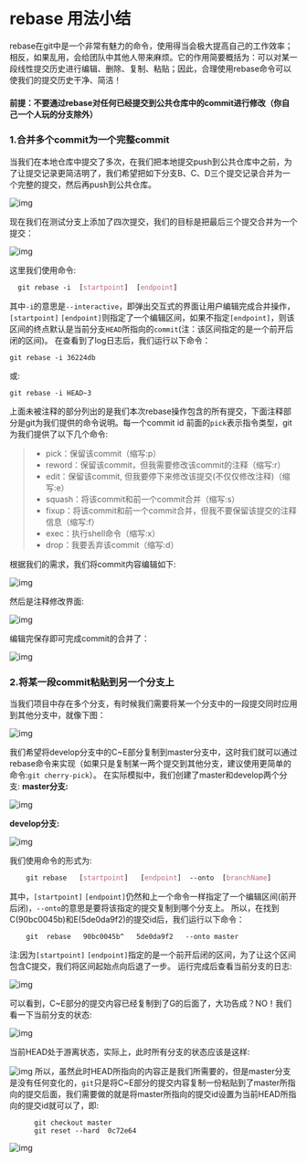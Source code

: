 # rebase 用法小结

rebase在git中是一个非常有魅力的命令，使用得当会极大提高自己的工作效率；相反，如果乱用，会给团队中其他人带来麻烦。它的作用简要概括为：可以对某一段线性提交历史进行编辑、删除、复制、粘贴；因此，合理使用rebase命令可以使我们的提交历史干净、简洁！

#### 前提：不要通过rebase对任何已经提交到公共仓库中的commit进行修改（你自己一个人玩的分支除外）

### 1.合并多个commit为一个完整commit





当我们在本地仓库中提交了多次，在我们把本地提交push到公共仓库中之前，为了让提交记录更简洁明了，我们希望把如下分支B、C、D三个提交记录合并为一个完整的提交，然后再push到公共仓库。

![img](https:////upload-images.jianshu.io/upload_images/2147642-42195cacced56729.png?imageMogr2/auto-orient/strip|imageView2/2/w/417/format/webp)

现在我们在测试分支上添加了四次提交，我们的目标是把最后三个提交合并为一个提交：



![img](https:////upload-images.jianshu.io/upload_images/2147642-ce849c4eab3d803b.png?imageMogr2/auto-orient/strip|imageView2/2/w/434/format/webp)

这里我们使用命令:

```css
  git rebase -i  [startpoint]  [endpoint]
```

其中`-i`的意思是`--interactive`，即弹出交互式的界面让用户编辑完成合并操作，`[startpoint]`  `[endpoint]`则指定了一个编辑区间，如果不指定`[endpoint]`，则该区间的终点默认是当前分支`HEAD`所指向的`commit`(注：该区间指定的是一个前开后闭的区间)。
 在查看到了log日志后，我们运行以下命令：

```undefined
git rebase -i 36224db
```

或:

```undefined
git rebase -i HEAD~3 
```

上面未被注释的部分列出的是我们本次rebase操作包含的所有提交，下面注释部分是git为我们提供的命令说明。每一个commit id 前面的`pick`表示指令类型，git 为我们提供了以下几个命令:

> - pick：保留该commit（缩写:p）
> - reword：保留该commit，但我需要修改该commit的注释（缩写:r）
> - edit：保留该commit, 但我要停下来修改该提交(不仅仅修改注释)（缩写:e）
> - squash：将该commit和前一个commit合并（缩写:s）
> - fixup：将该commit和前一个commit合并，但我不要保留该提交的注释信息（缩写:f）
> - exec：执行shell命令（缩写:x）
> - drop：我要丢弃该commit（缩写:d）



根据我们的需求，我们将commit内容编辑如下:

![img](https:////upload-images.jianshu.io/upload_images/2147642-a651234e62ed20a5.png?imageMogr2/auto-orient/strip|imageView2/2/w/536/format/webp)

然后是注释修改界面:

![img](https:////upload-images.jianshu.io/upload_images/2147642-44bbd784dcadfb31.png?imageMogr2/auto-orient/strip|imageView2/2/w/801/format/webp)

编辑完保存即可完成commit的合并了：

![img](https:////upload-images.jianshu.io/upload_images/2147642-334e0a5c47a24f87.png?imageMogr2/auto-orient/strip|imageView2/2/w/448/format/webp)



### 2.将某一段commit粘贴到另一个分支上

当我们项目中存在多个分支，有时候我们需要将某一个分支中的一段提交同时应用到其他分支中，就像下图：

![img](https:////upload-images.jianshu.io/upload_images/2147642-0de010746cb78401.png?imageMogr2/auto-orient/strip|imageView2/2/w/808/format/webp)


 我们希望将develop分支中的C~E部分复制到master分支中，这时我们就可以通过rebase命令来实现（如果只是复制某一两个提交到其他分支，建议使用更简单的命令:`git cherry-pick`）。
 在实际模拟中，我们创建了master和develop两个分支:
**master分支:**

![img](https:////upload-images.jianshu.io/upload_images/2147642-c41f60d26b00cdfc.png?imageMogr2/auto-orient/strip|imageView2/2/w/443/format/webp)

**develop分支:**

![img](https:////upload-images.jianshu.io/upload_images/2147642-8519a024c88129c5.png?imageMogr2/auto-orient/strip|imageView2/2/w/455/format/webp)

我们使用命令的形式为:

```css
    git rebase   [startpoint]   [endpoint]  --onto  [branchName]
```

其中，`[startpoint]`  `[endpoint]`仍然和上一个命令一样指定了一个编辑区间(前开后闭)，`--onto`的意思是要将该指定的提交复制到哪个分支上。
 所以，在找到C(90bc0045b)和E(5de0da9f2)的提交id后，我们运行以下命令：

```undefined
    git  rebase   90bc0045b^   5de0da9f2   --onto master
```

注:因为`[startpoint]`  `[endpoint]`指定的是一个前开后闭的区间，为了让这个区间包含C提交，我们将区间起始点向后退了一步。
 运行完成后查看当前分支的日志:

![img](https:////upload-images.jianshu.io/upload_images/2147642-de397671caac1966.png?imageMogr2/auto-orient/strip|imageView2/2/w/488/format/webp)

可以看到，C~E部分的提交内容已经复制到了G的后面了，大功告成？NO！我们看一下当前分支的状态:

![img](https:////upload-images.jianshu.io/upload_images/2147642-cfd21fdb1e4038bc.png?imageMogr2/auto-orient/strip|imageView2/2/w/439/format/webp)

当前HEAD处于游离状态，实际上，此时所有分支的状态应该是这样:

![img](https:////upload-images.jianshu.io/upload_images/2147642-a3bbfea6d760f64a.png?imageMogr2/auto-orient/strip|imageView2/2/w/755/format/webp)
 所以，虽然此时HEAD所指向的内容正是我们所需要的，但是master分支是没有任何变化的，`git`只是将C~E部分的提交内容复制一份粘贴到了master所指向的提交后面，我们需要做的就是将master所指向的提交id设置为当前HEAD所指向的提交id就可以了，即:

```undefined
      git checkout master
      git reset --hard  0c72e64
```

![img](https:////upload-images.jianshu.io/upload_images/2147642-003361cb0305c094.png?imageMogr2/auto-orient/strip|imageView2/2/w/689/format/webp)